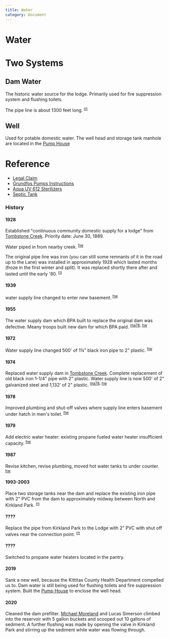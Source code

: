 ```yaml
---
title: Water
category: Document
---
```

# Water

# Two Systems

## Dam Water

The historic water source for the lodge. Primarily used for fire suppression system and flushing toilets.

The pipe line is about 1300 feet long. <sup>[rn][]</sup>

## Well

Used for potable domestic water. The well head and storage tank manhole are located in the [Pump House](/Building/Pump-House)


# Reference

- [Legal Claim](/Legal/Water)
- [Grundfos Pumps Instructions](https://github.com/MeanyLodge/meanylodge.github.com/blob/master/reference/water/2020-grundfos-pump-instructions.pdf)
- [Aqua UV 612 Sterilizers](https://github.com/MeanyLodge/meanylodge.github.com/blob/master/reference/water/2004-Aqua-UV-612.pdf)
- [Septic Tank](https://github.com/MeanyLodge/meanylodge.github.com/blob/master/reference/2007-Septic-tank.pdf)

### History

#### 1928

Established "continuous community domestic supply for a lodge" from [Tombstone Creek](/Tombstone-Creek). Priority date: June 30, 1889.

Water piped in from nearby creek. <sup>[hw][]</sup>

The original pipe line was iron (you can still some remnants of it in the
road up to the Lane) was installed in approximately 1928 which lasted months
(froze in the first winter and split).  It was replaced shortly there after
and lasted until the early '80. <sup>[rn][]</sup>

#### 1939

water supply line changed to enter new basement. <sup>[hw][]</sup>

#### 1955

The water supply dam which BPA built to replace the original dam was defective. Meany troops built new dam for which BPA paid. <sup>[ma78][], [hw][]</sup>

#### 1972

Water supply line changed 500' of 1¼" black iron pipe to 2" plastic. <sup>[hw][]</sup>

#### 1974

Replaced water supply dam in [Tombstone Creek](Tombstone-Creek). Complete replacement of old black iron 1-1/4" pipe with 2" plastic. Water supply line is now 500' of 2" galvanized steel and 1,132' of 2" plastic. <sup>[ma78][], [hw][]</sup>

#### 1978

Improved plumbing and shut-off valves where supply line enters basement under hatch in men's toilet. <sup>[hw][]</sup>

#### 1979

Add electric water heater: existing propane fueled water heater insufficient capacity. <sup>[hw][]</sup>

#### 1987

Revise kitchen, revise plumbing, moved hot water tanks to under counter. <sup>[hw][]</sup>

#### 1993-2003

Place two storage tanks near the dam and replace the existing iron pipe with 2" PVC from the dam to approximately midway between North and Kirkland Park. <sup>[rn][]</sup>

#### ????

Replace the pipe from Kirkland Park to the Lodge with 2" PVC with shut off valves near the connection point. <sup>[rn][]</sup>

#### ????

Switched to propane water heaters located in the pantry.

#### 2019

Sank a new well, because the Kittitas County Health Department compelled us to. Dam water is still being used for flushing toilets and fire suppression system. Built the [Pump House](/Building/Pump-House) to enclose the well head.

#### 2020

Cleaned the dam prefilter. [Michael Moreland](/Person/Michael-Moreland) and Lucas Simerson climbed into the reservoir with 5 gallon buckets and scooped out 10 gallons of sediment. A further flushing was made by opening the valve in Kirkland Park and stirring up the sediment while water was flowing through.


[hw]: History-Walt "Meany History, by Walt Little"
[ma78]: Mountaineer-Annual#1978
[rn]: Ray-Nelson-Email-2022-01
